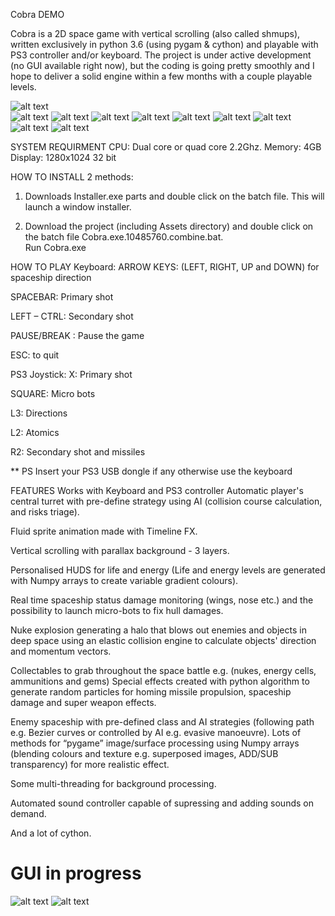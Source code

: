 

Cobra DEMO

Cobra is a 2D space game with vertical scrolling (also called shmups), written exclusively in python 3.6 (using pygam & cython) 
and playable with PS3 controller and/or keyboard.
The project is under active development (no GUI available right now), but the coding is going pretty smoothly and I hope
to deliver a solid engine within a few months with a couple playable levels.


![alt text](https://github.com/yoyoberenguer/Cobra/blob/master/Screendump0.png)   
![alt text](https://github.com/yoyoberenguer/Cobra/blob/master/Screendump3.png) 
![alt text](https://github.com/yoyoberenguer/Cobra/blob/master/Screendump4.png)
![alt text](https://github.com/yoyoberenguer/Cobra/blob/master/Screendump5.png)
![alt text](https://github.com/yoyoberenguer/Cobra/blob/master/Screendump8.png)
![alt text](https://github.com/yoyoberenguer/Cobra/blob/master/Screendump9.png)
![alt text](https://github.com/yoyoberenguer/Cobra/blob/master/Screendump10.png)
![alt text](https://github.com/yoyoberenguer/Cobra/blob/master/Screendump11.png)
![alt text](https://github.com/yoyoberenguer/Cobra/blob/master/Screendump12.png)
![alt text](https://github.com/yoyoberenguer/Cobra/blob/master/Screendump13.png)

SYSTEM REQUIRMENT
CPU: Dual core or quad core 2.2Ghz.
Memory: 4GB 
Display: 1280x1024 32 bit 

HOW TO INSTALL 
2 methods: 
1) Downloads Installer.exe parts and double click on the batch file. 
   This will launch a window installer.  
   
2) Download the project (including Assets directory) and double click on the batch file Cobra.exe.10485760.combine.bat.  
   Run Cobra.exe

HOW TO PLAY 
Keyboard: 
ARROW KEYS: (LEFT, RIGHT, UP and DOWN) for spaceship direction

SPACEBAR:  Primary shot

LEFT – CTRL: Secondary shot

PAUSE/BREAK : Pause the game

ESC: to quit

PS3 Joystick:
X: Primary shot

SQUARE: Micro bots

L3: Directions

L2: Atomics

R2: Secondary shot and missiles

** PS Insert your PS3 USB dongle if any otherwise use the keyboard

FEATURES
Works with Keyboard and PS3 controller Automatic player's central turret with pre-define strategy using AI (collision course calculation, and risks triage).

Fluid sprite animation made with Timeline FX.

Vertical scrolling with parallax background - 3 layers.

Personalised HUDS for life and energy (Life and energy levels are generated with Numpy arrays to create variable gradient colours).

Real time spaceship status damage monitoring (wings, nose etc.) and the possibility to launch micro-bots to fix hull damages.

Nuke explosion generating a halo that blows out enemies and objects in deep space using an elastic collision engine to calculate objects' direction and momentum vectors.

Collectables to grab throughout the space battle e.g. (nukes, energy cells, ammunitions and gems) Special effects created with python algorithm to generate random particles for homing missile propulsion, spaceship damage and super weapon effects.

Enemy spaceship with pre-defined class and AI strategies (following path e.g. Bezier curves or controlled by AI e.g. evasive manoeuvre). Lots of methods for “pygame” image/surface processing using Numpy arrays (blending colours and texture e.g. superposed images, ADD/SUB transparency) for more realistic effect.

Some multi-threading for background processing.

Automated sound controller capable of supressing and adding sounds on demand.

And a lot of cython.

# GUI in progress

![alt text](https://github.com/yoyoberenguer/Cobra/blob/master/Snapshot3.png)   ![alt text](https://github.com/yoyoberenguer/Cobra/blob/master/Snapshot4.png) 


 


